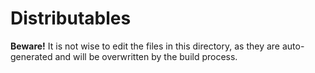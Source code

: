 # Distributables

__Beware!__ It is not wise to edit the files in this directory, as they are
auto-generated and will be overwritten by the build process.
